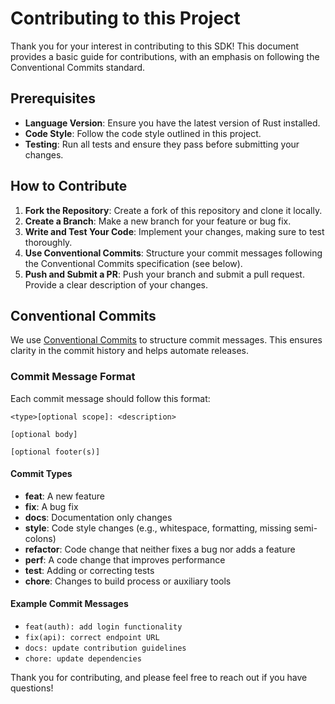 # Contributing to this Project

Thank you for your interest in contributing to this SDK! This document provides a basic guide for contributions, with an emphasis on following the Conventional Commits standard.

## Prerequisites

- **Language Version**: Ensure you have the latest version of Rust installed.
- **Code Style**: Follow the code style outlined in this project.
- **Testing**: Run all tests and ensure they pass before submitting your changes.

## How to Contribute

1. **Fork the Repository**: Create a fork of this repository and clone it locally.
2. **Create a Branch**: Make a new branch for your feature or bug fix.
3. **Write and Test Your Code**: Implement your changes, making sure to test thoroughly.
4. **Use Conventional Commits**: Structure your commit messages following the Conventional Commits specification (see below).
5. **Push and Submit a PR**: Push your branch and submit a pull request. Provide a clear description of your changes.

## Conventional Commits

We use [Conventional Commits](https://www.conventionalcommits.org/) to structure commit messages. This ensures clarity in the commit history and helps automate releases.

### Commit Message Format

Each commit message should follow this format:

```
<type>[optional scope]: <description>

[optional body]

[optional footer(s)]
```

#### Commit Types

- **feat**: A new feature
- **fix**: A bug fix
- **docs**: Documentation only changes
- **style**: Code style changes (e.g., whitespace, formatting, missing semi-colons)
- **refactor**: Code change that neither fixes a bug nor adds a feature
- **perf**: A code change that improves performance
- **test**: Adding or correcting tests
- **chore**: Changes to build process or auxiliary tools

#### Example Commit Messages

- `feat(auth): add login functionality`
- `fix(api): correct endpoint URL`
- `docs: update contribution guidelines`
- `chore: update dependencies`

Thank you for contributing, and please feel free to reach out if you have questions!
